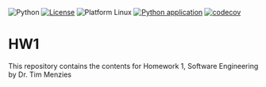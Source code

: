 ![Python](https://img.shields.io/badge/language-python-blue)
[![License](https://img.shields.io/badge/license-BSD%203--Clause-blue.svg)](https://opensource.org/licenses/BSD-3-Clause)
![Platform Linux](https://img.shields.io/badge/platform-linux-lightgrey)
[![Python application](https://github.com/NC-State-24/HW1/actions/workflows/pythonfile.yml/badge.svg)](https://github.com/NC-State-24/HW1/actions/workflows/pythonfile.yml)
[![codecov](https://codecov.io/gh/NC-State-24/HW1/branch/main/graph/badge.svg)](https://codecov.io/gh/NC-State-24/HW1)
# HW1
This repository contains the contents for Homework 1, Software Engineering by Dr. Tim Menzies





